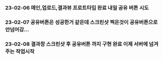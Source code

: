 ### 23-02-06 메인,업로드,결과뷰 프로트타입 완료 내일 공유 버튼 시도
### 23-02-07 공유버튼은 성공한거 같은데 스크린샷 찍은것이 공유버튼으로 안넘어감...
### 23-02-08 결과창 스크린샷 후 공유버튼 까지 구현 완료 이제 서버에 넘겨주는 작업시작